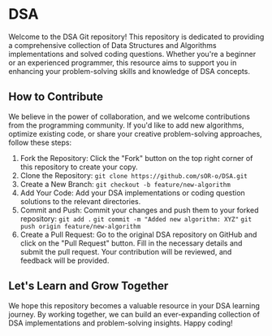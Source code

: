 # DSA
Welcome to the DSA Git repository! This repository is dedicated to providing a comprehensive collection of Data Structures and Algorithms implementations and solved coding questions. Whether you're a beginner or an experienced programmer, this resource aims to support you in enhancing your problem-solving skills and knowledge of DSA concepts.

## How to Contribute
We believe in the power of collaboration, and we welcome contributions from the programming community. If you'd like to add new algorithms, optimize existing code, or share your creative problem-solving approaches, follow these steps:

1. Fork the Repository: Click the "Fork" button on the top right corner of this repository to create your copy.
2. Clone the Repository: ```git clone https://github.com/sOR-o/DSA.git```
4. Create a New Branch: ```git checkout -b feature/new-algorithm```
5. Add Your Code: Add your DSA implementations or coding question solutions to the relevant directories.
6. Commit and Push: Commit your changes and push them to your forked repository:
   ```git add .```
   ```git commit -m "Added new algorithm: XYZ"```
   ```git push origin feature/new-algorithm```
7. Create a Pull Request: Go to the original DSA repository on GitHub and click on the "Pull Request" button. Fill in the necessary details and 
   submit the pull request. Your contribution will be reviewed, and feedback will be provided.

## Let's Learn and Grow Together
We hope this repository becomes a valuable resource in your DSA learning journey. By working together, we can build an ever-expanding collection of DSA implementations and problem-solving insights. Happy coding!
